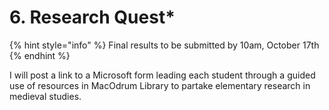 # 6. Research Quest\*



{% hint style="info" %}
Final results to be submitted by 10am, October 17th
{% endhint %}

I will post a link to a Microsoft form leading each student through a guided use of resources in MacOdrum Library to partake elementary research in medieval studies.&#x20;



